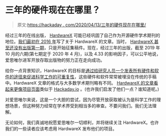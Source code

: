 # 三年的硬件现在在哪里？

> 原文:[https://hackaday . com/2020/04/13/三年的硬件现在在哪里/](https://hackaday.com/2020/04/13/three-years-of-hardwarex-where-are-they-now/)

经过三年的在线出版， [HardwareX](https://www.journals.elsevier.com/hardwarex/) 可能已经巩固了自己作为开源硬件学术期刊的地位。[我们最初在 2016 年](https://hackaday.com/2016/08/02/hardwarex-is-a-scientific-journal-for-open-hardware/)写了关于 HardwareX 的文章。当时， [HardwareX 甚至还没有出版第一期](https://www.sciencedirect.com/journal/hardwarex/vol/1/suppl/C)，只是开始征集稿件。现在，经过三年的出版，截至 2019 年 10 月的六期(第七期定于 2020 年 4 月)，以及 4.33 的影响因子，可以公平地说，爱思唯尔进军开放存取出版物的努力正在走向成功。

给你一点背景知识，HardwareX 的目标是[通过给研究人员一个发表所有硬件和软件的途径来促进科学工作的可重复性](https://hackaday.com/2015/04/08/open-hardware-for-open-science-interview-with-charles-fracchia/)，这些硬件和软件常常被埋没在传统的手稿中。HardwareX 文章的格式与大多数学术期刊略有不同。 [HardwareX 的文章看起来更像项目页面](https://zenodo.org/record/3374752#.XpOrD1NKhsM)类似于 [Hackaday.io](https://hackaday.io/project/5373-hack-chat) 。(也许我们启发了他们一点？谁知道呢。)

对爱思唯尔来说，这是一个大胆的尝试，因为尽管开放获取被认为是科学工作的理想场景，但这种努力经常在学术界受到相当多的审查。不要问我们。我们无法理解。

无论如何，我们真诚地祝愿爱思唯尔一切顺利，并将继续关注 HardwareX。也许我们的一些读者应该考虑用 HardwareX 发布他们的项目。